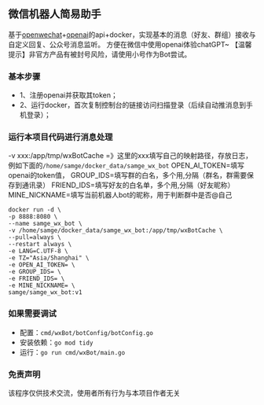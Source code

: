 ## 微信机器人简易助手
基于[openwechat](https://github.com/eatmoreapple/openwechat)+[openai](https://openai.com)的api+docker，实现基本的消息（好友、群组）接收与自定义回复、公众号消息监听。
方便在微信中使用openai体验chatGPT~
【温馨提示】非官方产品有被封号风险，请使用小号作为Bot尝试。

### 基本步骤

- 1、注册openai并获取其token；
- 2、运行docker，首次复制控制台的链接访问扫描登录（后续自动推消息到手机登录）；

### 运行本项目代码进行消息处理
-v xxx:/app/tmp/wxBotCache =》这里的xxx填写自己的映射路径，存放日志，例如下面的`/home/samge/docker_data/samge_wx_bot`
OPEN_AI_TOKEN=填写openai的token值，
GROUP_IDS=填写群的白名，多个用,分隔（群名，群需要保存到通讯录）
FRIEND_IDS=填写好友的白名单，多个用,分隔（好友昵称）
MINE_NICKNAME=填写当前机器人bot的昵称，用于判断群中是否@自己

```shell
docker run -d \
-p 8888:8080 \
--name samge_wx_bot \
-v /home/samge/docker_data/samge_wx_bot:/app/tmp/wxBotCache \
--pull=always \
--restart always \
-e LANG=C.UTF-8 \
-e TZ="Asia/Shanghai" \
-e OPEN_AI_TOKEN= \
-e GROUP_IDS= \
-e FRIEND_IDS= \
-e MINE_NICKNAME= \
samge/samge_wx_bot:v1
```

### 如果需要调试

- 配置：`cmd/wxBot/botConfig/botConfig.go`
- 安装依赖：`go mod tidy`
- 运行：`go run cmd/wxBot/main.go`


### 免责声明
该程序仅供技术交流，使用者所有行为与本项目作者无关